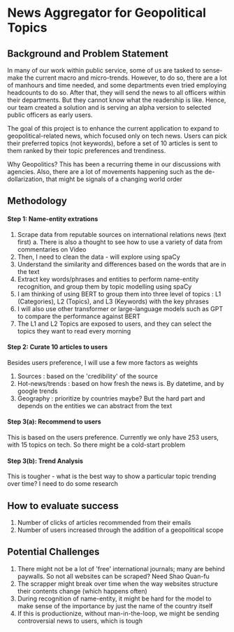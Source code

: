 # News Aggregator for Geopolitical Topics

## Background and Problem Statement
In many of our work within public service, some of us are tasked to sense-make the current macro and micro-trends. However, to do so, there are a lot of manhours and time needed, and some departments even tried employing headcounts to do so. After that, they will send the news to all officers within their departments. But they cannot know what the readership is like. Hence, our team created a solution and is serving an alpha version to selected public officers as early users.

The goal of this project is to enhance the current application to expand to geopolitical-related news, which focused only on tech news. Users can pick their preferred topics (not keywords), before a set of 10 articles is sent to them ranked by their topic preferences and trendiness.

Why Geopolitics? This has been a recurring theme in our discussions with agencies. Also, there are a lot of movements happening such as the de-dollarization, that might be signals of a changing world order

## Methodology

#### Step 1: Name-entity extrations
1. 	Scrape data from reputable sources on international relations news (text first) 
		a. There is also a thought to see how to use a variety of data from commentaries on Video
2. Then, I need to clean the data - will explore using spaCy
3. Understand the similarity and differences based on the words that are in the text
4. Extract key words/phrases and entities to perform name-entity recognition, and group them by topic modelling using spaCy
5. I am thinking of using BERT to group them into three level of topics : L1 (Categories), L2 (Topics), and L3 (Keywords) with the key phrases
6. I will also use other transformer or large-language models such as GPT to compare the performance against BERT
7. The L1 and L2 Topics are exposed to users, and they can select the topics they want to read every morning

#### Step 2: Curate 10 articles to users
Besides users preference, I will use a few more factors as weights
1. Sources : based on the 'credibility' of the source
2. Hot-news/trends : based on how fresh the news is. By datetime, and by google trends
3. Geography : prioritize by countries maybe? But the hard part and depends on the entities we can abstract from the text

#### Step 3(a): Recommend to users
This is based on the users preference. Currently we only have 253 users, with 15 topics on tech. So there might be a cold-start problem

#### Step 3(b): Trend Analysis
This is tougher - what is the best way to show a particular topic trending over time? I need to do some research

## How to evaluate success
1. Number of clicks of articles recommended from their emails
2. Number of users increased through the addition of a geopolitical scope

## Potential Challenges
1. There might not be a lot of 'free' international journals; many are behind paywalls. So not all websites can be scraped? Need Shao Quan-fu
2. The scrapper might break over time when the way websites structure their contents change (which happens often)
3. During recognition of name-entity, it might be hard for the model to make sense of the importance by just the name of the country itself
4. If this is productionize, without man-in-the-loop, we might be sending controversial news to users, which is tough

